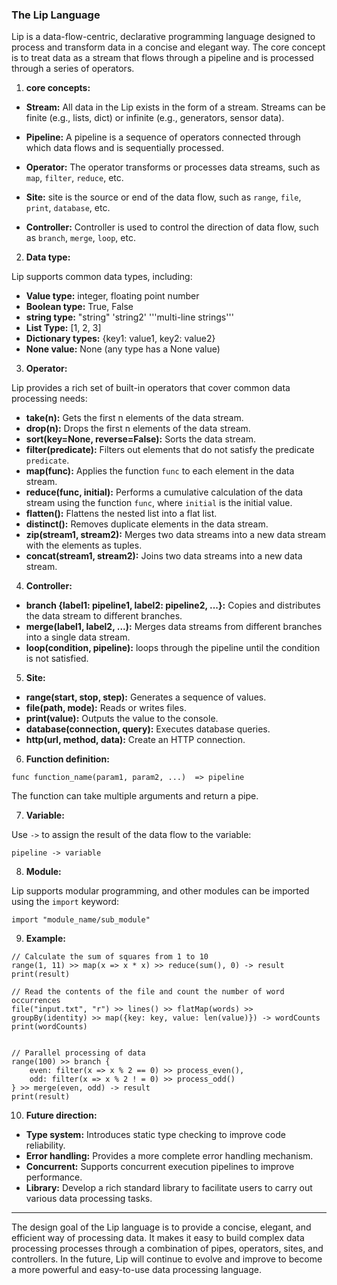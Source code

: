 ### The Lip Language

Lip is a data-flow-centric, declarative programming language designed to
    process and transform data in a concise and elegant way.
The core concept is to treat data as a stream that flows through a pipeline
    and is processed through a series of operators.

1. **core concepts:**

* **Stream:** All data in the Lip exists in the form of a stream.
    Streams can be finite (e.g., lists, dict) or infinite (e.g., generators, sensor data).

* **Pipeline:** A pipeline is a sequence of operators connected through which
    data flows and is sequentially processed.

* **Operator:** The operator transforms or processes data streams,
    such as `map`, `filter`, `reduce`, etc.

* **Site:** site is the source or end of the data flow, such as
    `range`, `file`, `print`, `database`, etc.

* **Controller:** Controller is used to control the direction of data flow,
    such as `branch`, `merge`, `loop`, etc.


2. **Data type:**

Lip supports common data types, including:

* **Value type:** integer, floating point number
* **Boolean type:** True, False
* **string type:** "string"  'string2' '''multi-line strings'''
* **List Type:** [1, 2, 3]
* **Dictionary types:** {key1: value1, key2: value2}
* **None value:** None (any type has a None value)


3. **Operator:**

Lip provides a rich set of built-in operators that cover common data processing needs:

* **take(n):** Gets the first n elements of the data stream.
* **drop(n):** Drops the first n elements of the data stream.
* **sort(key=None, reverse=False):** Sorts the data stream.
* **filter(predicate):** Filters out elements that do not satisfy the predicate `predicate`.
* **map(func):** Applies the function `func` to each element in the data stream.
* **reduce(func, initial):** Performs a cumulative calculation of the data stream using
    the function `func`, where `initial` is the initial value.
* **flatten():** Flattens the nested list into a flat list.
* **distinct():** Removes duplicate elements in the data stream.
* **zip(stream1, stream2):** Merges two data streams into a new data stream with the elements as tuples.
* **concat(stream1, stream2):** Joins two data streams into a new data stream.


4. **Controller:**

* **branch {label1: pipeline1, label2: pipeline2, ...}:** Copies and distributes the data stream to different branches.
* **merge(label1, label2, ...):** Merges data streams from different branches into a single data stream.
* **loop(condition, pipeline):** loops through the pipeline until the condition is not satisfied.


5. **Site:**

* **range(start, stop, step):** Generates a sequence of values.
* **file(path, mode):** Reads or writes files.
* **print(value):** Outputs the value to the console.
* **database(connection, query):** Executes database queries.
* **http(url, method, data):** Create an HTTP connection.


6. **Function definition:**

```Lip
func function_name(param1, param2, ...)  => pipeline
```

The function can take multiple arguments and return a pipe.


7. **Variable:**

Use `->` to assign the result of the data flow to the variable:

```Lip
pipeline -> variable
```

8. **Module:**

Lip supports modular programming, and other modules can be imported using the `import` keyword:

```Lip
import "module_name/sub_module"
```


9. **Example:**

```Lip
// Calculate the sum of squares from 1 to 10
range(1, 11) >> map(x => x * x) >> reduce(sum(), 0) -> result
print(result)

// Read the contents of the file and count the number of word occurrences
file("input.txt", "r") >> lines() >> flatMap(words) >> groupBy(identity) >> map({key: key, value: len(value)}) -> wordCounts
print(wordCounts)


// Parallel processing of data
range(100) >> branch {
    even: filter(x => x % 2 == 0) >> process_even(),
    odd: filter(x => x % 2 ! = 0) >> process_odd()
} >> merge(even, odd) -> result
print(result)
```

10. **Future direction:**

* **Type system:** Introduces static type checking to improve code reliability.
* **Error handling:** Provides a more complete error handling mechanism.
* **Concurrent:** Supports concurrent execution pipelines to improve performance.
* **Library:** Develop a rich standard library to facilitate users to carry out various data processing tasks.

---

The design goal of the Lip language is to provide a concise, elegant, and efficient way of processing data.
It makes it easy to build complex data processing processes through
a combination of pipes, operators, sites, and controllers. In the future, Lip will continue to evolve and
improve to become a more powerful and easy-to-use data processing language.
